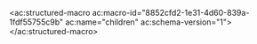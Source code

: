 
<ac:structured-macro ac:macro-id="8852cfd2-1e31-4d60-839a-1fdf55755c9b" ac:name="children" ac:schema-version="1"></ac:structured-macro>
